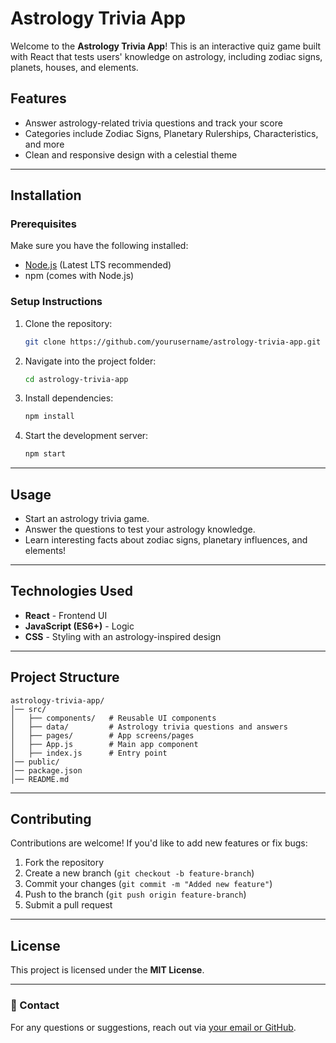 # Astrology Trivia App

Welcome to the **Astrology Trivia App**! This is an interactive quiz game built with React that tests users' knowledge on astrology, including zodiac signs, planets, houses, and elements.

## Features
-  Answer astrology-related trivia questions and track your score
-  Categories include Zodiac Signs, Planetary Rulerships, Characteristics, and more
-  Clean and responsive design with a celestial theme

---

## Installation

### Prerequisites
Make sure you have the following installed:
- [Node.js](https://nodejs.org/) (Latest LTS recommended)
- npm (comes with Node.js)

### Setup Instructions
1. Clone the repository:
   ```sh
   git clone https://github.com/yourusername/astrology-trivia-app.git
   ```
2. Navigate into the project folder:
   ```sh
   cd astrology-trivia-app
   ```
3. Install dependencies:
   ```sh
   npm install
   ```
4. Start the development server:
   ```sh
   npm start
   ```

---

## Usage
- Start an astrology trivia game.
- Answer the questions to test your astrology knowledge.
- Learn interesting facts about zodiac signs, planetary influences, and elements!

---

## Technologies Used
- **React** - Frontend UI
- **JavaScript (ES6+)** - Logic
- **CSS** - Styling with an astrology-inspired design

---

## Project Structure
```
astrology-trivia-app/
│── src/
│   ├── components/   # Reusable UI components
│   ├── data/         # Astrology trivia questions and answers
│   ├── pages/        # App screens/pages
│   ├── App.js        # Main app component
│   ├── index.js      # Entry point
│── public/
│── package.json
│── README.md
```

---

## Contributing
Contributions are welcome! If you'd like to add new features or fix bugs:
1. Fork the repository
2. Create a new branch (`git checkout -b feature-branch`)
3. Commit your changes (`git commit -m "Added new feature"`)
4. Push to the branch (`git push origin feature-branch`)
5. Submit a pull request

---

## License
This project is licensed under the **MIT License**.

---

### 📧 Contact
For any questions or suggestions, reach out via [your email or GitHub](https://github.com/yourusername).



